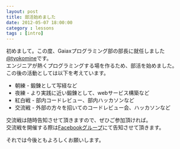 ```yaml
---
layout: post
title: 部活始めました
date: 2012-05-07 18:00:00
category : lessons
tags : [intro]
---
```


初めまして。この度、Gaiaxプログラミング部の部長に就任しました[@tyokomine](https://github.com/tyokomine)です。<br>
エンジニアが熱くプログラミングする場を作るため、部活を始めました。<br>
この後の活動としては以下を考えています。<br>

 * 朝練 - 鍛錬として写経など<br>
 * 夜練 - より実践に近い鍛錬として、webサービス構築など<br>
 * 紅白戦 - 部内コードレビュー、部内ハッカソンなど<br>
 * 交流戦 - 外部の方々を招いてのコードレビュー会、ハッカソンなど<br>

交流戦は随時告知させて頂きますので、ぜひご参加頂ければ。<br>
交流戦を開催する際は[Facebookグループ](http://www.facebook.com/groups/358135364273478/)にて告知させて頂きます。

それでは今後ともよろしくお願いします。
